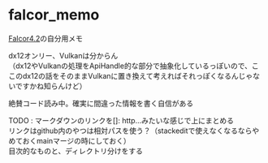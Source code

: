# falcor_memo

[Falcor4.2](https://github.com/NVIDIAGameWorks/Falcor/tree/4.2-release)の自分用メモ  

dx12オンリー、Vulkanは分からん  
（dx12やVulkanの処理をApiHandle的な部分で抽象化しているっぽいので、ここのdx12の話をそのままVulkanに置き換えて考えればそれっぽくなるんじゃないですかね知らんけど）  

絶賛コード読み中。確実に間違った情報を書く自信がある

TODO : 
マークダウンのリンクを[]: http...みたいな感じで上にまとめる  
リンクはgithub内のやつは相対パスを使う？（stackeditで使えなくなるならやめておくmainマージの時にしておく）  
目次的なものと、ディレクトリ分けをする  
<!--stackedit_data:
eyJoaXN0b3J5IjpbMzM0NzcwODIxLDE2OTg5NjU3NTAsMTExMT
Q4ODA1OCwxODA0MDE4MzUwLDk4MTQwMTc3M119
-->